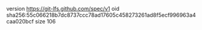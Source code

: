 version https://git-lfs.github.com/spec/v1
oid sha256:55c066218b7dc8737ccc78ad17605c458273261ad8f5ecf996963a4caa020bcf
size 106

